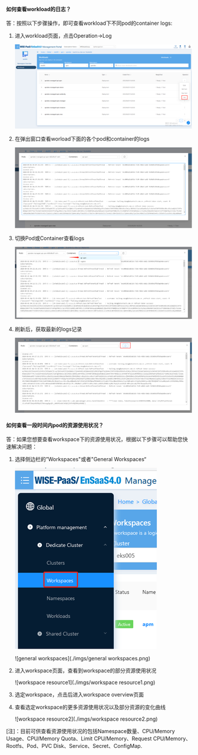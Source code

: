 #### 如何查看workload的日志？

答：按照以下步骤操作，即可查看workload下不同pod的container logs:
1. 进入workload页面，点击Operation->Log

   ![operationlog](./imgs/operationlog.png)

2. 在弹出窗口查看worload下面的各个pod和container的logs

   ![logs](./imgs/logs.png)

3. 切换Pod或Container查看logs

   ![otherlogs](./imgs/otherlogs.png)

4. 刷新后，获取最新的logs记录

   ![refreshlogs](./imgs/refreshlogs.png)

   

#### 如何查看一段时间内pod的资源使用状况？

答：如果您想要查看workspace下的资源使用状况，根据以下步骤可以帮助您快速解决问题：

1. 选择侧边栏的”Workspaces"或者"General Workspaces“

   ![workspaces](./imgs/workspaces.png)

   ![general workspaces](./imgs/general workspaces.png)

2. 进入workspace页面，查看到workspace的部分资源使用状况

   ![workspace resource1](./imgs/workspace resource1.png)

3. 选定workspace，点击后进入workspace overview页面

4. 查看选定workspace的更多资源使用状况以及部分资源的变化曲线

   ![workspace resource2](./imgs/workspace resource2.png)

[注]：目前可供查看资源使用状况的包括Namespace数量、CPU/Memory Usage、CPU/Memory Quota、Limit CPU/Memory、Request CPU/Memory、Rootfs、Pod、PVC Disk、Service、Secret、ConfigMap.

